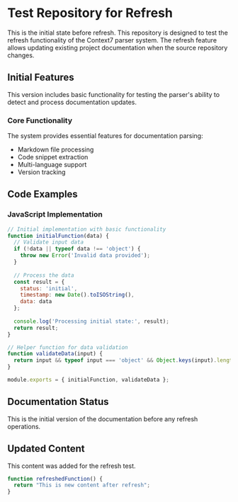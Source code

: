 # Test Repository for Refresh

This is the initial state before refresh. This repository is designed to test the refresh functionality of the Context7 parser system. The refresh feature allows updating existing project documentation when the source repository changes.

## Initial Features

This version includes basic functionality for testing the parser's ability to detect and process documentation updates.

### Core Functionality

The system provides essential features for documentation parsing:
- Markdown file processing
- Code snippet extraction
- Multi-language support
- Version tracking

## Code Examples

### JavaScript Implementation

```javascript
// Initial implementation with basic functionality
function initialFunction(data) {
  // Validate input data
  if (!data || typeof data !== 'object') {
    throw new Error('Invalid data provided');
  }
  
  // Process the data
  const result = {
    status: 'initial',
    timestamp: new Date().toISOString(),
    data: data
  };
  
  console.log('Processing initial state:', result);
  return result;
}

// Helper function for data validation
function validateData(input) {
  return input && typeof input === 'object' && Object.keys(input).length > 0;
}

module.exports = { initialFunction, validateData };
```

## Documentation Status

This is the initial version of the documentation before any refresh operations.


## Updated Content

This content was added for the refresh test.

```javascript
function refreshedFunction() {
  return "This is new content after refresh";
}
```
